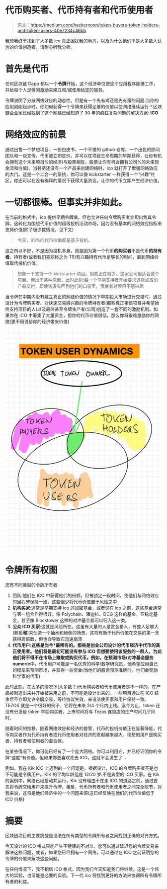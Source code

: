 # 代币购买者、代币持有者和代币使用者

> 原文：<https://medium.com/hackernoon/token-buyers-token-holders-and-token-users-40e7234c46bb>

我想我终于找到了大多数 ico 真正困扰我的地方，以及为什么他们不是大多数人认为的价值创造者。请耐心听我分析。

# 首先是代币

任何区块链 Dapp 都以一个**令牌**开始，这个经济单位使这个应用程序能够工作，并给每个人足够的激励来建立和/或使用给定的服务。

令牌说明了分散网络效应的动态性。但是有一个先有鸡还是先有蛋的问题:当你的应用刚刚起步时，你如何获得一个令牌来获得足够的价值以使网络继续运行？区块链企业家已经找到了这个网络已经知道了 30 年的疯狂复杂问题的解决方案: **ICO**

# 网络效应的前景

通过出售一个梦想项目、一份白皮书、一个不错的 github 仓库、一个出色的顾问团队和一些宣传，代币被立即定价，并可以在项目生命周期的早期获得，让你有机会拥有这个未来项目%的经济(与股票相反，股票让你有机会拥有公司%的未来现金流和价值)。当甚至还没有一个产品来创建网络时，ico 就打开了增强网络效应的大门。这是一个二合一的系统，你可以像 kickstarter 一样获得一个“兴趣”社区，你还可以在没有稀释的情况下获得大量资金，让你的代币立即产生经济价值。

# 一切都很棒。但事实并非如此。

在当前的格式中，ico 提供早期令牌值，但也允许任何令牌购买者立即出售其令牌。这转化为围绕代币价值的超级投机活动市场，因为没有基本的网络效应指标来支持价值(除了极少数情况，见下文)

> 今天，95%的代币价值都是基于投机。

这之所以不好，不是因为投机本身，而是因为第一个代币**的购买者**不是代币**的持有者**。持有者(或者我们喜欢称之为 T9)有兴趣持有代币足够长的时间，直到网络价值取代投机价值。

> 想象一下支持一个 kickstarter 项目。捐款正在减少。这家公司很适合这个项目。但出于某种原因，此时此刻:每一个早期支持者开始要求退款或取消产品交付，即使钱没有回到他们的口袋里。贡献者对项目不感兴趣

当令牌在中期内没有建立真正的网络价值的情况下早期投入市场进行交易时，通过设计为令牌购买者、对快速交易感兴趣的令牌持有者(那些真正相信项目并希望始终支持项目的人)以及最终甚至令牌生产者(公司)创造了一套不同的激励机制。如果你在 ICO 中筹集了大量资金，但你的代币价值很低，那么你将很难激励你的网络(更不用说给你的经济带来价值)

![](img/a2a56bc8a1c36c055d99ceaa9e98966c.png)

# 令牌所有权图

您有不同类型的令牌所有者

1.  团队:他们在 ICO 中获得他们的份额，但被锁定一段时间，使他们与网络效应的里程碑保持一致。这些很少将代币价值置于风险之中
2.  **机构买家**:通常是早期支持 ico 的加密基金，或者说在 ico 之前，这些基金通常与第一组合作得很好。像 Polychain、潘迪拉、DCG 这样的基金，亚稳定基金，甚至像 Blocktower 这样的对冲基金都可以归入这一类。
3.  **公众 ICO 买家**:这就是风险所在。这里有大量的人是赏金猎人，有些人足够大(鲸鱼**和**)来创造一个抽水和倾倒的场景，这将有助于代币价值在交易的第一天获得高倍数，但也会导致它迅速崩溃
4.  **代币用户:**这些是当今*最稀有的。那些是创业公司设计的代币经济中代币的真正使用者。他们将是最初可能没有参与 ICO 但想要使用该服务的一群人，为此他们将不得不在市场上赚取或购买代币。例如，在预测市场/对冲基金服务**numeric**中，代币用户可能是一名优秀的科学/数学研究员，他希望应用自己的模型来预测市场，并获得一些奖金(当他们的股票预测准确时，他们会奖励科学家的代币)

此时此刻，在太多的情况下(大多数？)代币购买者和代币使用者是不一样的。在产品被制造出来并开始被采用之前，不可能是设计出来的。一些项目通过在 ICO 结束后不立即允许令牌交易，等待协议生效，来设法使买家和用户保持一致。TEZOS 就是一个很好的例子，它将在未来 3/4 个月内上线。迄今为止，token 还没有分发给 token 早期购买者，上市时间将与 Tezos 连锁店的生产时间几乎同时。

随着时间的推移，随着网络效应和经济的接管，代币的投机价值正在显著降低，代币购买者作为代币持有者或代币使用者对经济的贡献越来越大。理想的用户是购买者、持有者和使用者的混合体。

在某些情况下，你可能已经有了一个庞大网络。你可以利用它，并已经证明你的令牌“速度”有价值。但如果你更喜欢先去 ICO，这就不会发生了…

例如，我在 Kik ICO 上遇到的一个问题是，根据设计，ICO 的令牌购买者不是也不可能是令牌用户。KIK 的平均年龄组是 13/20 岁:不是典型的 ICO 买家。在 Kik 的案例中，网络已经启动并运行，Kik 没有理由不在走 ICO 的道路之前，通过首先将令牌交给用户来提升令牌。相反，代币所有者和代币使用者之间完全脱节，对我来说，这将是他们经济中的一个问题来源(这已经反映在他们的代币价值低于 ICO 价格)

# 摘要

区块链项目的主要挑战是设法在所有类型的令牌所有者之间找到正确的对齐方式。

今天设计的 ICO 格式只能产生不健康的不对准。您可以通过延迟您的令牌交易来解决这些问题，或者，如果您已经拥有一个网络，可以通过在 ICO 之前证明您的令牌的价值来解决这些问题。

在任何情况下，我不相信 ICO 格式，因为我们今天知道我们将继续。这是一个伟大的实验，也可能是必要的实验。下一代 ico 将找到更好的方法来协调所有令牌所有者的利益。